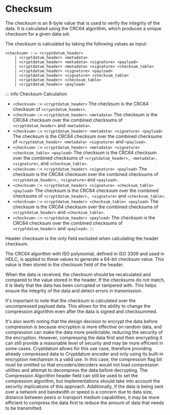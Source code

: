 # Checksum

The checksum is an 8-byte value that is used to verify the integrity of the data. It is calculated using the CRC64 algorithm, which produces a unique checksum for a given data set.

The checksum is calculated by taking the following values as input:

```bnf
<checksum> ::= <cryptdatum_header>
    | <cryptdatum_header> <metadata>
    | <cryptdatum_header> <metadata> <signature> <payload>
    | <cryptdatum_header> <metadata> <signature> <checksum_table>
    | <cryptdatum_header> <signature> <payload>
    | <cryptdatum_header> <signature> <checksum_table>
    | <cryptdatum_header> <checksum_table>
    | <cryptdatum_header> <payload>
```

::: info Checksum Calculation

- `<checksum>` ::= `<cryptdatum_header>`
The checksum is the CRC64 checksum of `<cryptdatum_header>`.
- `<checksum>` ::= `<cryptdatum_header> <metadata>`
The checksum is the CRC64 checksum over the combined checksums of `<cryptdatum_header>` and `<metadata>`.
- `<checksum>` ::= `<cryptdatum_header> <metadata> <signature> <payload>`
The checksum is the CRC64 checksum over the combined checksums of `<cryptdatum_header> <metadata> <signature>` and `<payload>`.
- `<checksum>` ::= `<cryptdatum_header> <metadata> <signature> <checksum_table> <payload>`
The checksum is the CRC64 checksum over the combined checksums of `<cryptdatum_header>, <metadata>, <signature>`, and `<checksum_table>`.
- `<checksum>` ::= `<cryptdatum_header> <signature> <payload>`
The checksum is the CRC64 checksum over the combined checksums of `<cryptdatum_header>, <signature>` and `<payload>`.
- `<checksum>` ::= `<cryptdatum_header> <signature> <checksum_table> <payload>`
The checksum is the CRC64 checksum over the combined checksums of `<cryptdatum_header>, <signature>` and `<checksum_table>`.
- `<checksum>` ::= `<cryptdatum_header> <checksum_table> <payload>`
The checksum is the CRC64 checksum over the combined checksums of `<cryptdatum_header>` and `<checksum_table>`.
- `<checksum>` ::= `<cryptdatum_header> <payload>`
The checksum is the CRC64 checksum over the combined checksums of `<cryptdatum_header>` and `<payload>`.
:::

Header checksum is the only field excluded when calculating the header checksum.

The CRC64 algorithm with ISO polynomial, defined in ISO 3309 and used in HDLC, is applied to these values to generate a 64-bit checksum value. This value is then stored in the checksum field of the header.

When the data is received, the checksum should be recalculated and compared to the value stored in the header. If the checksums do not match, it is likely that the data has been corrupted or tampered with. This helps ensure the integrity of the data and detect errors in transmission.

It's important to note that the checksum is calculated over the uncompressed payload data. This allows for the ability to change the compression algorithm even after the data is signed and checksummed.

It's also worth noting that the design decision to encrypt the data before compression is because encryption is more effective on random data, and compression can make the data more predictable, reducing the security of the encryption. However, compressing the data first and then encrypting it can still provide a reasonable level of security and may be more efficient in some cases. Cryptdatum allows for this use case, therefore providing already compressed data to Cryptdatum encoder and only using its built-in encryption mechanism is a valid use. In this case, the compression flag bit must be omitted so that encoders/decoders would not load compression utilities and attempt to decompress the data before decrypting. The Compression Algorithm header field can still be used to set the compression algorithm, but implementations should take into account the security implications of this approach. Additionally, if the data is being sent over a network and bandwidth or speed is a concern due to data size, distance between peers or transport medium capabilities, it may be more efficient to compress the data first to reduce the amount of data that needs to be transmitted.

